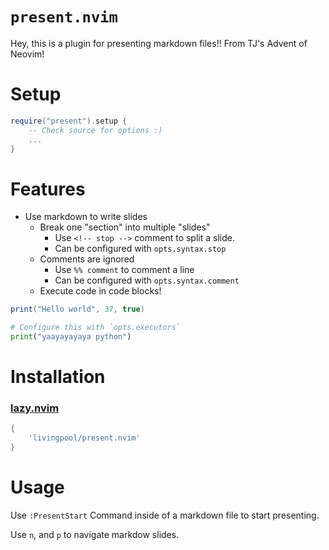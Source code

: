 # `present.nvim`

Hey, this is a plugin for presenting markdown files!!
From TJ's Advent of Neovim!

# Setup

```lua
require("present").setup {
    -- Check source for options :)
    ...
}
```

# Features

- Use markdown to write slides
    - Break one "section" into multiple "slides"
        - Use `<!-- stop -->` comment to split a slide.
        - Can be configured with `opts.syntax.stop`
    - Comments are ignored
        - Use `%% comment` to comment a line
        - Can be configured with `opts.syntax.comment`
    - Execute code in code blocks!

```lua
print("Hello world", 37, true)
```

```python
# Configure this with `opts.executors`
print("yaayayayaya python")
```

# Installation

### [lazy.nvim](https://github.com/folke/lazy.nvim)

```lua
{
    'livingpool/present.nvim'
}
```

# Usage

Use `:PresentStart` Command inside of a markdown file to start presenting.

Use `n`, and `p` to navigate markdow slides.
